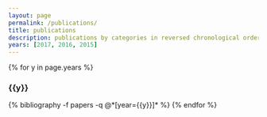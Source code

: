 ```yaml
---
layout: page
permalink: /publications/
title: publications
description: publications by categories in reversed chronological order
years: [2017, 2016, 2015]
---
```


{% for y in page.years %}
  <h3 class="year">{{y}}</h3>
  {% bibliography -f papers -q @*[year={{y}}]* %}
{% endfor %}


